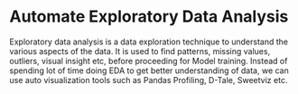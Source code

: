 
# Automate Exploratory Data Analysis

Exploratory data analysis is a data exploration technique to understand the various aspects of the data.
It is used to find patterns, missing values, outliers, visual insight etc, before proceeding for Model training.
Instead of spending lot of time doing EDA to get better understanding of data, we can use auto visualization tools such as Pandas Profiling,
D-Tale, Sweetviz etc. 
